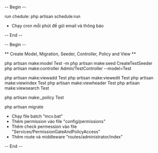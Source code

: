-- Begin --

run chedule: php artisan schedule:run

* Chạy cron mỗi phút để gửi email và thông báo

-- End --

-- Begin -- 

** Create Model, Migration, Seeder, Controller, Policy and View **

php artisan make:model Test -m
php artisan make:seed CreateTestSeeder
php artisan make:controller Admin/TestController --model=Test

php artisan make:viewadd Test
php artisan make:viewedit Test
php artisan make:viewindex Test
php artisan make:viewheader Test
php artisan make:viewsearch Test

php artisan make:_policy Test

php artisan migrate

* Chạy file batch "mcv.bat"
* Thêm permission vào file "config/permissions"
* Thêm check permession vào file "Services/PermissionGateAndPolicyAccess"
* Thêm route và middleware "routes/administrator/index"

-- End --
